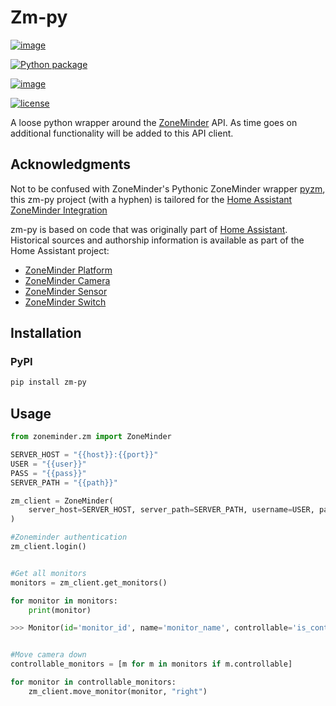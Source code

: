 # Zm-py

[![image](https://badge.fury.io/py/zm-py.svg)](https://badge.fury.io/py/zm-py/)

[![Python package](https://github.com/rohankapoorcom/zm-py/actions/workflows/python-qa.yml/badge.svg)](https://github.com/rohankapoorcom/zm-py/actions/workflows/python-qa.yml)

[![image](https://img.shields.io/pypi/pyversions/zm-py.svg)](https://pypi.python.org/pypi/zm-py)

[![license](https://img.shields.io/github/license/rohankapoorcom/zm-py.svg?style=flat-square)](https://github.com/rohankapoorcom/zm-py/blob/master/LICENSE.md)

A loose python wrapper around the [ZoneMinder](https://www.zoneminder.org) API.
As time goes on additional functionality will be added to this API client.

## Acknowledgments

Not to be confused with ZoneMinder's Pythonic ZoneMinder wrapper [pyzm](https://github.com/ZoneMinder/pyzm),
this zm-py project (with a hyphen) is tailored for the [Home Assistant ZoneMinder Integration](https://www.home-assistant.io/integrations/zoneminder/)

zm-py is based on code that was originally part of [Home Assistant](https://www.home-assistant.io).
Historical sources and authorship information is available as part of the Home Assistant project:

- [ZoneMinder Platform](https://github.com/home-assistant/home-assistant/commits/dev/homeassistant/components/zoneminder.py)
- [ZoneMinder Camera](https://github.com/home-assistant/home-assistant/commits/dev/homeassistant/components/camera/zoneminder.py)
- [ZoneMinder Sensor](https://github.com/home-assistant/home-assistant/commits/dev/homeassistant/components/sensor/zoneminder.py)
- [ZoneMinder Switch](https://github.com/home-assistant/home-assistant/commits/dev/homeassistant/components/switch/zoneminder.py)

## Installation

### PyPI

```bash
pip install zm-py
```

## Usage

```python
from zoneminder.zm import ZoneMinder

SERVER_HOST = "{{host}}:{{port}}"
USER = "{{user}}"
PASS = "{{pass}}"
SERVER_PATH = "{{path}}"

zm_client = ZoneMinder(
    server_host=SERVER_HOST, server_path=SERVER_PATH, username=USER, password=PASS, verify_ssl=False
)

#Zoneminder authentication
zm_client.login()


#Get all monitors
monitors = zm_client.get_monitors()

for monitor in monitors:
    print(monitor)

>>> Monitor(id='monitor_id', name='monitor_name', controllable='is_controllable')


#Move camera down
controllable_monitors = [m for m in monitors if m.controllable]

for monitor in controllable_monitors:
    zm_client.move_monitor(monitor, "right")
```

